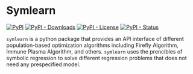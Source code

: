 # Symlearn
   
[![PyPI](https://img.shields.io/pypi/v/symlearn)](https://pypi.org/project/symlearn/)
[![PyPI - Downloads](https://img.shields.io/pypi/dd/symlearn)](https://pypi.org/project/symlearn/)
[![PyPI - License](https://img.shields.io/pypi/l/symlearn?color=green)](https://en.wikipedia.org/wiki/MIT_License)
[![PyPI - Status](https://img.shields.io/pypi/status/symlearn)](https://pypi.org/project/symlearn/)

``symlearn`` is a python package that provides an API interface of different population-based optimization algorithms including Firefly Algorithm, Immune Plasma Algorithm, and others. ``symlearn`` uses the prencibles of symbolic regression to solve different regression problems that does not need any prespecified model. 

